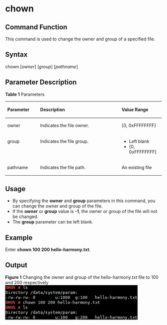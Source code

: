 # chown<a name="EN-US_TOPIC_0000001052810292"></a>

## Command Function<a name="section247414691513"></a>

This command is used to change the owner and group of a specified file.

## Syntax<a name="section14773151018159"></a>

chown \[_owner_\] \[_group_\] \[_pathname_\]

## Parameter Description<a name="section598731391517"></a>

**Table  1**  Parameters

<a name="table1049mcpsimp"></a>
<table><thead align="left"><tr id="row1055mcpsimp"><th class="cellrowborder" valign="top" width="21%" id="mcps1.2.4.1.1"><p id="p1057mcpsimp"><a name="p1057mcpsimp"></a><a name="p1057mcpsimp"></a><strong id="b130925344111510"><a name="b130925344111510"></a><a name="b130925344111510"></a>Parameter</strong></p>
</th>
<th class="cellrowborder" valign="top" width="52%" id="mcps1.2.4.1.2"><p id="p1059mcpsimp"><a name="p1059mcpsimp"></a><a name="p1059mcpsimp"></a><strong id="b1226032904716"><a name="b1226032904716"></a><a name="b1226032904716"></a>Description</strong></p>
</th>
<th class="cellrowborder" valign="top" width="27%" id="mcps1.2.4.1.3"><p id="p1061mcpsimp"><a name="p1061mcpsimp"></a><a name="p1061mcpsimp"></a><strong id="b34190246311510"><a name="b34190246311510"></a><a name="b34190246311510"></a>Value Range</strong></p>
</th>
</tr>
</thead>
<tbody><tr id="row1062mcpsimp"><td class="cellrowborder" valign="top" width="21%" headers="mcps1.2.4.1.1 "><p id="p1064mcpsimp"><a name="p1064mcpsimp"></a><a name="p1064mcpsimp"></a>owner</p>
</td>
<td class="cellrowborder" valign="top" width="52%" headers="mcps1.2.4.1.2 "><p id="p13519122819294"><a name="p13519122819294"></a><a name="p13519122819294"></a>Indicates the file owner.</p>
</td>
<td class="cellrowborder" valign="top" width="27%" headers="mcps1.2.4.1.3 "><p id="p182181026104214"><a name="p182181026104214"></a><a name="p182181026104214"></a>[0, 0xFFFFFFFF]</p>
</td>
</tr>
<tr id="row172161126124218"><td class="cellrowborder" valign="top" width="21%" headers="mcps1.2.4.1.1 "><p id="p68901524203516"><a name="p68901524203516"></a><a name="p68901524203516"></a>group</p>
</td>
<td class="cellrowborder" valign="top" width="52%" headers="mcps1.2.4.1.2 "><p id="p1066mcpsimp"><a name="p1066mcpsimp"></a><a name="p1066mcpsimp"></a>Indicates the file group.</p>
</td>
<td class="cellrowborder" valign="top" width="27%" headers="mcps1.2.4.1.3 "><a name="ul10145121994816"></a><a name="ul10145121994816"></a><ul id="ul10145121994816"><li>Left blank</li><li>[0, 0xFFFFFFFF]</li></ul>
</td>
</tr>
<tr id="row10616101153510"><td class="cellrowborder" valign="top" width="21%" headers="mcps1.2.4.1.1 "><p id="p12217026154215"><a name="p12217026154215"></a><a name="p12217026154215"></a>pathname</p>
</td>
<td class="cellrowborder" valign="top" width="52%" headers="mcps1.2.4.1.2 "><p id="p4218826194210"><a name="p4218826194210"></a><a name="p4218826194210"></a>Indicates the file path.</p>
</td>
<td class="cellrowborder" valign="top" width="27%" headers="mcps1.2.4.1.3 "><p id="p13872195215290"><a name="p13872195215290"></a><a name="p13872195215290"></a>An existing file</p>
</td>
</tr>
</tbody>
</table>

## Usage<a name="section16524152071510"></a>

-   By specifying the  **owner**  and  **group**  parameters in this command, you can change the owner and group of the file.
-   If the  **owner**  or  **group**  value is  **-1**, the owner or group of the file will not be changed.
-   The  **group**  parameter can be left blank.

## Example<a name="section17901152561510"></a>

Enter  **chown 100 200 hello-harmony.txt**.

## Output<a name="section15513163115816"></a>

**Figure  1**  Changing the owner and group of the hello-harmony.txt file to 100 and 200 respectively<a name="fig518593394920"></a>  
![](figures/changing-the-owner-and-group-of-the-hello-harmony-txt-file-to-100-and-200-respectively.png "changing-the-owner-and-group-of-the-hello-harmony-txt-file-to-100-and-200-respectively")


